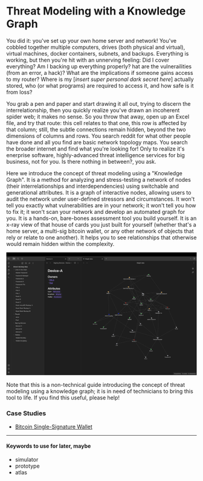# Threat Modeling with a Knowledge Graph

You did it: you've set up your own home server and network! You've cobbled together multiple computers, drives (both physical and virtual), virtual machines, docker containers, subnets, and backups. Everything is working, but then you're hit with an unnerving feeling: Did I cover everything? Am I backing up everything properly? hat are the vulnerailities (from an error, a hack)? What are the implications if someone gains access to my router? Where is my [*insert super personal dark secret here*] actually stored, who (or what programs) are required to access it, and how safe is it from loss?

You grab a pen and paper and start drawing it all out, trying to discern the interrelationship, then you quickly realize you've drawn an incoherent spider web; it makes no sense. So you throw that away, open up an Excel file, and try that route: this cell relates to that one, this row is affected by that column; still, the subtle connections remain hidden, beyond the two dimensions of columns and rows. You search reddit for what other people have done and all you find are basic network topology maps. You search the broader internet and find what you're looking for! Only to realize it's enerprise software, highly-advanced threat intelligence services for big business, not for you. Is there nothing in between?, you ask.

Here we introduce the concept of threat modeling using a "Knowledge Graph". It is a method for analyzing and stress-testing a network of nodes (their interrelationships and interdependencies) using switchable and generational attributes. It is a graph of interactive nodes, allowing users to audit the network under user-defined stressors and circumstances. It won't tell you exactly what vulnerabilities are in your network; it won't tell you how to fix it; it won't scan your network and develop an automated graph for you. It is a hands-on, bare-bones assessment tool you build yourself. It is an x-ray view of that house of cards you just built for yourself (whether that's a home server, a multi-sig bitcoin wallet, or any other network of objects that rely or relate to one another). It helps you to see relationships that otherwise would remain hidden within the complexity.

<p align="center">
<img src="_utilities/case-study-bitcoin-multisig.jpg" alt="map" title="map" />
</p>

Note that this is a non-technical guide introducing the concept of threat modeling using a knowledge graph; it is in need of technicians to bring this tool to life. If you find this useful, please help!

### Case Studies
- [Bitcoin Single-Signature Wallet](Case-Study-Bitcoin-Singlesig.md)

---
#### Keywords to use for later, maybe
- simulator
- prototype
- atlas
